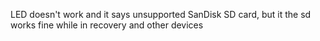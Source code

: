 LED doesn't work and it says unsupported SanDisk SD card, but it the sd works fine while in recovery and other devices